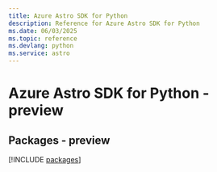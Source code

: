 ```yaml
---
title: Azure Astro SDK for Python
description: Reference for Azure Astro SDK for Python
ms.date: 06/03/2025
ms.topic: reference
ms.devlang: python
ms.service: astro
---
```

# Azure Astro SDK for Python - preview
## Packages - preview
[!INCLUDE [packages](astro-index.md)]
